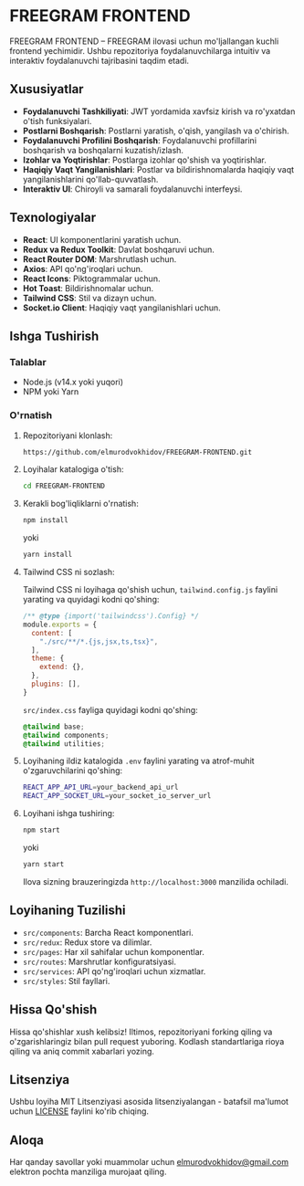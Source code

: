 # FREEGRAM FRONTEND

FREEGRAM FRONTEND – FREEGRAM ilovasi uchun mo'ljallangan kuchli frontend yechimidir. Ushbu repozitoriya foydalanuvchilarga intuitiv va interaktiv foydalanuvchi tajribasini taqdim etadi.

## Xususiyatlar

- **Foydalanuvchi Tashkiliyati**: JWT yordamida xavfsiz kirish va ro'yxatdan o'tish funksiyalari.
- **Postlarni Boshqarish**: Postlarni yaratish, o'qish, yangilash va o'chirish.
- **Foydalanuvchi Profilini Boshqarish**: Foydalanuvchi profillarini boshqarish va boshqalarni kuzatish/izlash.
- **Izohlar va Yoqtirishlar**: Postlarga izohlar qo'shish va yoqtirishlar.
- **Haqiqiy Vaqt Yangilanishlari**: Postlar va bildirishnomalarda haqiqiy vaqt yangilanishlarini qo'llab-quvvatlash.
- **Interaktiv UI**: Chiroyli va samarali foydalanuvchi interfeysi.

## Texnologiyalar

- **React**: UI komponentlarini yaratish uchun.
- **Redux va Redux Toolkit**: Davlat boshqaruvi uchun.
- **React Router DOM**: Marshrutlash uchun.
- **Axios**: API qo'ng'iroqlari uchun.
- **React Icons**: Piktogrammalar uchun.
- **Hot Toast**: Bildirishnomalar uchun.
- **Tailwind CSS**: Stil va dizayn uchun.
- **Socket.io Client**: Haqiqiy vaqt yangilanishlari uchun.

## Ishga Tushirish

### Talablar

- Node.js (v14.x yoki yuqori)
- NPM yoki Yarn

### O'rnatish

1. Repozitoriyani klonlash:

   ```bash
   https://github.com/elmurodvokhidov/FREEGRAM-FRONTEND.git
   ```

2. Loyihalar katalogiga o'tish:

   ```bash
   cd FREEGRAM-FRONTEND
   ```

3. Kerakli bog'liqliklarni o'rnatish:

   ```bash
   npm install
   ```

   yoki

   ```bash
   yarn install
   ```

4. Tailwind CSS ni sozlash:

   Tailwind CSS ni loyihaga qo'shish uchun, `tailwind.config.js` faylini yarating va quyidagi kodni qo'shing:

   ```javascript
   /** @type {import('tailwindcss').Config} */
   module.exports = {
     content: [
       "./src/**/*.{js,jsx,ts,tsx}",
     ],
     theme: {
       extend: {},
     },
     plugins: [],
   }
   ```

   `src/index.css` fayliga quyidagi kodni qo'shing:

   ```css
   @tailwind base;
   @tailwind components;
   @tailwind utilities;
   ```

5. Loyihaning ildiz katalogida `.env` faylini yarating va atrof-muhit o'zgaruvchilarini qo'shing:

   ```bash
   REACT_APP_API_URL=your_backend_api_url
   REACT_APP_SOCKET_URL=your_socket_io_server_url
   ```

6. Loyihani ishga tushiring:

   ```bash
   npm start
   ```

   yoki

   ```bash
   yarn start
   ```

   Ilova sizning brauzeringizda `http://localhost:3000` manzilida ochiladi.

## Loyihaning Tuzilishi

- `src/components`: Barcha React komponentlari.
- `src/redux`: Redux store va dilimlar.
- `src/pages`: Har xil sahifalar uchun komponentlar.
- `src/routes`: Marshrutlar konfiguratsiyasi.
- `src/services`: API qo'ng'iroqlari uchun xizmatlar.
- `src/styles`: Stil fayllari.

## Hissa Qo'shish

Hissa qo'shishlar xush kelibsiz! Iltimos, repozitoriyani forking qiling va o'zgarishlaringiz bilan pull request yuboring. Kodlash standartlariga rioya qiling va aniq commit xabarlari yozing.

## Litsenziya

Ushbu loyiha MIT Litsenziyasi asosida litsenziyalangan - batafsil ma'lumot uchun [LICENSE](LICENSE) faylini ko'rib chiqing.

## Aloqa

Har qanday savollar yoki muammolar uchun [elmurodvokhidov@gmail.com](mailto:elmurodvokhidov@gmail.com) elektron pochta manziliga murojaat qiling.